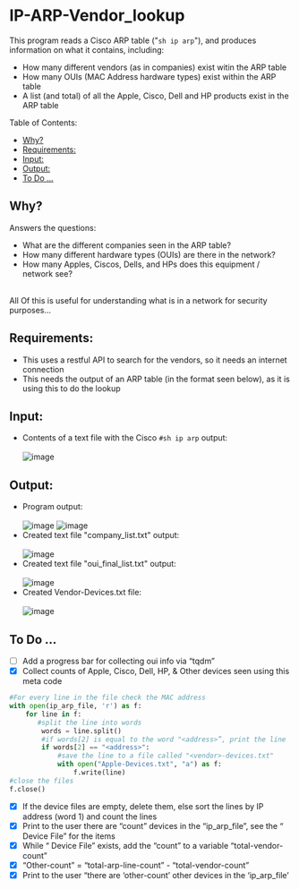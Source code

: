 # IP-ARP-Vendor_lookup
This program reads a Cisco ARP table ("```sh ip arp```"), and produces information on what it contains, including:
* How many different vendors (as in companies) exist witin the ARP table
* How many OUIs (MAC Address hardware types) exist within the ARP table
* A list (and total) of all the Apple, Cisco, Dell and HP products exist in the ARP table

Table of Contents:
  - [Why?](#why)
  - [Requirements:](#requirements)
  - [Input:](#input)
  - [Output:](#output)
  - [To Do ...](#to-do-)

## Why?
Answers the questions:
* What are the different companies seen in the ARP table?
* How many different hardware types (OUIs) are there in the network?
* How many Apples, Ciscos, Dells, and HPs does this equipment / network see?
<br>
All Of this is useful for understanding what is in a network for security purposes... <br>

## Requirements:
* This uses a restful API to search for the vendors, so it needs an internet connection
* This needs the output of an ARP table (in the format seen below), as it is using this to do the lookup
## Input:
* Contents of a text file with the Cisco ```#sh ip arp``` output:</br></br>
 ![image](https://user-images.githubusercontent.com/48565067/144638643-f26b64fe-e992-4163-a0a9-a1c90b0b6028.png)
## Output:
* Program output: </br></br>
 ![image](https://user-images.githubusercontent.com/48565067/144634065-582c1eec-2576-4866-8057-112bf1f5e06d.png)
 ![image](https://user-images.githubusercontent.com/48565067/145064215-3486de68-051f-42ac-afb3-62472f5b4532.png)
* Created text file "company_list.txt" output:</br></br>
 ![image](https://user-images.githubusercontent.com/48565067/144633574-5bc13c04-a712-490d-b186-a30b4d9d8a73.png)
* Created text file "oui_final_list.txt" output:</br></br>
 ![image](https://user-images.githubusercontent.com/48565067/144633706-24bbe2ef-6965-4847-b3a9-0f22242ff95f.png)
* Created Vendor-Devices.txt file:</br></br>
  ![image](https://user-images.githubusercontent.com/48565067/144880526-74cc7658-ae97-4841-812e-24f4f274525d.png)
## To Do ...
- [ ] Add a progress bar for collecting oui info via “tqdm”
- [x] Collect counts of Apple, Cisco, Dell, HP, & Other devices seen using this meta code
``` python
#For every line in the file check the MAC address
with open(ip_arp_file, 'r') as f:
    for line in f:
       #split the line into words
        words = line.split()
        #if words[2] is equal to the word "<address>”, print the line
        if words[2] == "<address>":
            #save the line to a file called "<vendor>-devices.txt"
            with open("Apple-Devices.txt", "a") as f:
                f.write(line)
#close the files
f.close()
```
- [x] If the device files are empty, delete them, else sort the lines by IP address (word 1) and count the lines
- [x] Print to the user there are “count” devices in the “ip_arp_file”, see the “<vendor> Device File” for the items
- [x] While “<vendor> Device File” exists, add the “count” to a variable “total-vendor-count”
- [x] “Other-count” = “total-arp-line-count” - “total-vendor-count”
- [x] Print to the user “there are ‘other-count’ other devices in the ‘ip_arp_file’ 
